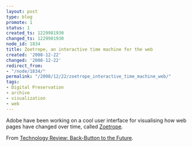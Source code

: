 ```yaml
---
layout: post
type: blog
promote: 1
status: 1
created_ts: 1229981930
changed_ts: 1229981930
node_id: 1834
title: Zoetrope, an interactive time machine for the web
created: '2008-12-22'
changed: '2008-12-22'
redirect_from:
- "/node/1834/"
permalink: "/2008/12/22/zoetrope_interactive_time_machine_web/"
tags:
- Digital Preservation
- archive
- visualization
- web
---
```

Adobe have been working on a cool user interface for visualising how web pages have changed over time, called <a href="http://www.cond.org/zoetrope.html">Zoetrope</a>.  

From <a href="http://www.technologyreview.com/web/21769/?a=f">Technology Review: Back-Button to the Future</a>.

